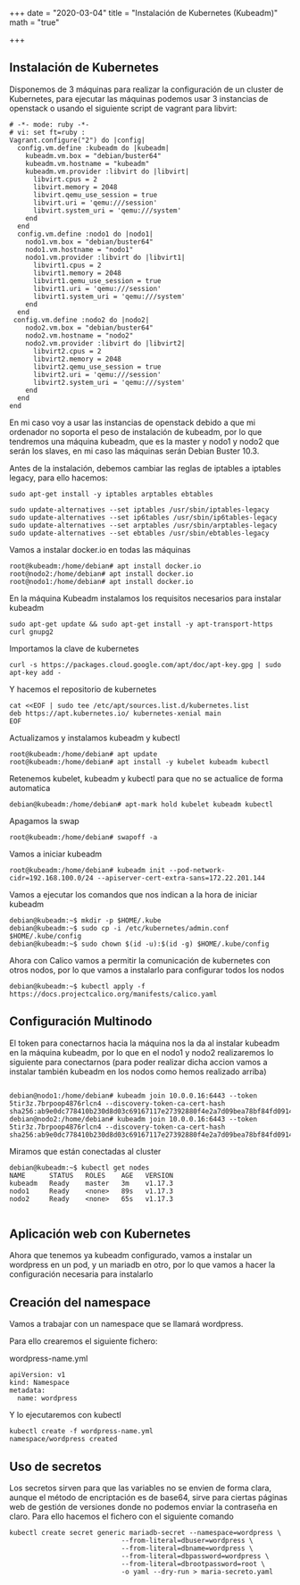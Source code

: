 +++
date = "2020-03-04"
title = "Instalación de Kubernetes (Kubeadm)"
math = "true"

+++

## Instalación de Kubernetes

Disponemos de 3 máquinas para realizar la configuración de un cluster de Kubernetes, para ejecutar las máquinas podemos usar 3 instancias de openstack o usando el siguiente script de vagrant para libvirt:
```
# -*- mode: ruby -*-
# vi: set ft=ruby :
Vagrant.configure("2") do |config|
  config.vm.define :kubeadm do |kubeadm|
    kubeadm.vm.box = "debian/buster64"
    kubeadm.vm.hostname = "kubeadm"
    kubeadm.vm.provider :libvirt do |libvirt|
      libvirt.cpus = 2
      libvirt.memory = 2048
      libvirt.qemu_use_session = true
      libvirt.uri = 'qemu:///session'
      libvirt.system_uri = 'qemu:///system'
    end
  end
  config.vm.define :nodo1 do |nodo1|
    nodo1.vm.box = "debian/buster64"
    nodo1.vm.hostname = "nodo1"
    nodo1.vm.provider :libvirt do |libvirt1|
      libvirt1.cpus = 2
      libvirt1.memory = 2048
      libvirt1.qemu_use_session = true
      libvirt1.uri = 'qemu:///session'
      libvirt1.system_uri = 'qemu:///system'
    end
  end
 config.vm.define :nodo2 do |nodo2|
    nodo2.vm.box = "debian/buster64"
    nodo2.vm.hostname = "nodo2"
    nodo2.vm.provider :libvirt do |libvirt2|
      libvirt2.cpus = 2
      libvirt2.memory = 2048
      libvirt2.qemu_use_session = true
      libvirt2.uri = 'qemu:///session'
      libvirt2.system_uri = 'qemu:///system'
    end
  end
end

```

En mi caso voy a usar las instancias de openstack debido a que mi ordenador no soporta el peso de instalación de kubeadm, por lo que tendremos una máquina kubeadm, que es la master y nodo1 y nodo2 que serán los slaves, en mi caso las máquinas serán Debian Buster 10.3.

Antes de la instalación, debemos cambiar las reglas de iptables a iptables legacy, para ello hacemos:
```
sudo apt-get install -y iptables arptables ebtables

sudo update-alternatives --set iptables /usr/sbin/iptables-legacy
sudo update-alternatives --set ip6tables /usr/sbin/ip6tables-legacy
sudo update-alternatives --set arptables /usr/sbin/arptables-legacy
sudo update-alternatives --set ebtables /usr/sbin/ebtables-legacy
```

Vamos a instalar docker.io en todas las máquinas
```
root@kubeadm:/home/debian# apt install docker.io
root@nodo2:/home/debian# apt install docker.io
root@nodo1:/home/debian# apt install docker.io

```


En la máquina Kubeadm instalamos los requisitos necesarios para instalar kubeadm

```
sudo apt-get update && sudo apt-get install -y apt-transport-https curl gnupg2
```

Importamos la clave de kubernetes
```
curl -s https://packages.cloud.google.com/apt/doc/apt-key.gpg | sudo apt-key add -
```

Y hacemos el repositorio de kubernetes
```
cat <<EOF | sudo tee /etc/apt/sources.list.d/kubernetes.list
deb https://apt.kubernetes.io/ kubernetes-xenial main
EOF
```

Actualizamos y instalamos kubeadm y kubectl
```
root@kubeadm:/home/debian# apt update
root@kubeadm:/home/debian# apt install -y kubelet kubeadm kubectl
```

Retenemos kubelet, kubeadm y kubectl para que no se actualice de forma automatica
```
debian@kubeadm:/home/debian# apt-mark hold kubelet kubeadm kubectl
```

Apagamos la swap
```
root@kubeadm:/home/debian# swapoff -a
```

Vamos a iniciar kubeadm
```
root@kubeadm:/home/debian# kubeadm init --pod-network-cidr=192.168.100.0/24 --apiserver-cert-extra-sans=172.22.201.144
```

Vamos a ejecutar los comandos que nos indican a la hora de iniciar kubeadm
```
debian@kubeadm:~$ mkdir -p $HOME/.kube
debian@kubeadm:~$ sudo cp -i /etc/kubernetes/admin.conf $HOME/.kube/config
debian@kubeadm:~$ sudo chown $(id -u):$(id -g) $HOME/.kube/config

```

Ahora con Calico vamos a permitir la comunicación de kubernetes con otros nodos, por lo que vamos a instalarlo para configurar todos los nodos
```
debian@kubeadm:~$ kubectl apply -f https://docs.projectcalico.org/manifests/calico.yaml

```


## Configuración Multinodo

El token para conectarnos hacia la máquina nos la da al instalar kubeadm en la máquina kubeadm, por lo que en el nodo1 y nodo2 realizaremos lo siguiente para conectarnos (para poder realizar dicha accion vamos a instalar también kubeadm en los nodos como hemos realizado arriba)
```

debian@nodo1:/home/debian# kubeadm join 10.0.0.16:6443 --token 5tir3z.7brpoop4876rlcn4 --discovery-token-ca-cert-hash sha256:ab9e0dc778410b230d8d03c69167117e27392880f4e2a7d09bea78bf84fd0914
debian@nodo2:/home/debian# kubeadm join 10.0.0.16:6443 --token 5tir3z.7brpoop4876rlcn4 --discovery-token-ca-cert-hash sha256:ab9e0dc778410b230d8d03c69167117e27392880f4e2a7d09bea78bf84fd0914
```

Miramos que están conectadas al cluster

```
debian@kubeadm:~$ kubectl get nodes
NAME      STATUS   ROLES    AGE   VERSION
kubeadm   Ready    master   3m    v1.17.3
nodo1     Ready    <none>   89s   v1.17.3
nodo2     Ready    <none>   65s   v1.17.3


```



## Aplicación web con Kubernetes

Ahora que tenemos ya kubeadm configurado, vamos a instalar un wordpress en un pod, y un mariadb en otro, por lo que vamos a hacer la configuración necesaria para instalarlo


## Creación del namespace

Vamos a trabajar con un namespace que se llamará wordpress.

Para ello crearemos el siguiente fichero:

wordpress-name.yml
```
apiVersion: v1
kind: Namespace
metadata:
  name: wordpress
```

Y lo ejecutaremos con kubectl
```
kubectl create -f wordpress-name.yml 
namespace/wordpress created

```


## Uso de secretos 

Los secretos sirven para que las variables no se envien de forma clara, aunque el método de encriptación es de base64, sirve para ciertas páginas web de gestión de versiones donde no podemos enviar la contraseña en claro.
Para ello hacemos el fichero con el siguiente comando

```
kubectl create secret generic mariadb-secret --namespace=wordpress \
                            --from-literal=dbuser=wordpress \
                            --from-literal=dbname=wordpress \
                            --from-literal=dbpassword=wordpress \
                            --from-literal=dbrootpassword=root \
                            -o yaml --dry-run > maria-secreto.yaml
```
